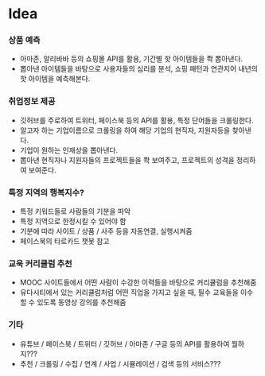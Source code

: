 # Idea

### 상품 예측
- 아마존, 알리바바 등의 쇼핑몰 API를 활용, 기간별 핫 아이템들을 쫙 뽑아낸다.
- 뽑아낸 아이템들을 바탕으로 사용자들의 심리를 분석, 쇼핑 패턴과 연관지어 내년의 핫 아이템을 예측해본다.


### 취업정보 제공
- 깃허브를 주로하여 트위터, 페이스북 등의 API를 활용, 특정 단어들을 크롤링한다.
- 알고자 하는 기업이름으로 크롤링을 하여 해당 기업의 현직자, 지원자등을 찾아낸다.
- 기업이 원하는 인재상을 뽑아낸다.
- 뽑아낸 현직자나 지원자들의 프로젝트들을 쫙 보여주고, 프로젝트의 성격을 정리하여 보여준다.


### 특정 지역의 행복지수?
- 특정 키워드들로 사람들의 기분을 파악
- 특정 지역으로 한정시킬 수 있어야 함
- 기분에 따라 사이트 / 상품 / 사주 등을 자동연결, 실행시켜줌
- 페이스북의 타로카드 챗봇 참고


### 교욱 커리큘럼 추천
- MOOC 사이트들에서 어떤 사람이 수강한 이력들을 바탕으로 커리큘럼을 추천해줌
- 유다시티에서 있는 커리큘럼처럼 어떤 직업을 가지고 싶을 때, 필수 교육들을 이수할 수 있도록 동영상 강의를 추천해줌


### 기타
- 유튜브 / 페이스북 / 트위터 / 깃허브 / 아마존 / 구글 등의 API를 활용하여 뭘하지???
- 추천 / 크롤링 / 수집 / 연계 / 사업 / 시뮬레이션 / 검색 등의 서비스???
